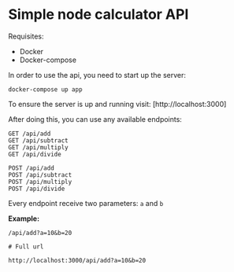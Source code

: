 # Simple node calculator API

Requisites:
- Docker
- Docker-compose

In order to use the api, you need to start up the server:

```
docker-compose up app
```

To ensure the server is up and running visit: [http://localhost:3000]

After doing this, you can use any available endpoints:

```
GET /api/add
GET /api/subtract
GET /api/multiply
GET /api/divide

POST /api/add
POST /api/subtract
POST /api/multiply
POST /api/divide
```

Every endpoint receive two parameters: `a` and `b`

**Example:**
```
/api/add?a=10&b=20

# Full url

http://localhost:3000/api/add?a=10&b=20
```



